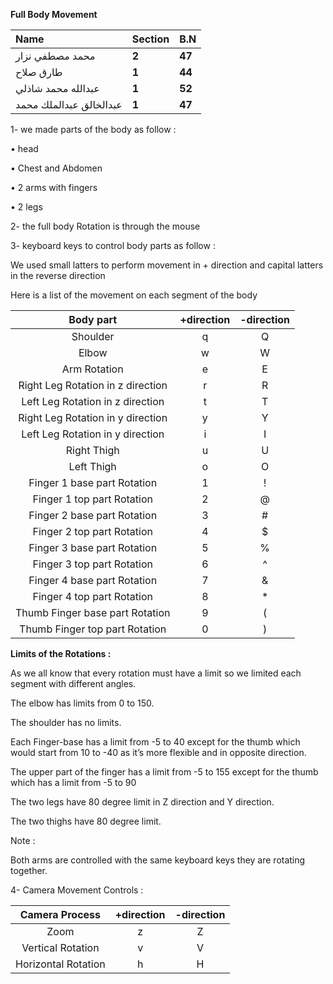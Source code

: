 **Full Body Movement**


|Name|Section|B.N|
| :- | :- | :- |
|محمد مصطفي نزار|**2**|**47**|
|طارق صلاح|**1**|**44**|
|عبدالله محمد شاذلي|**1**|**52**|
|عبدالخالق عبدالملك محمد|**1**|**47**|

1- we made parts of the body as follow :

• head

• Chest and Abdomen

• 2 arms with fingers

• 2 legs	

2- the full body Rotation is through the mouse

3- keyboard keys to control body parts as follow :

We used small latters to perform movement in + direction and capital latters in the reverse direction

Here is a list of the movement on each segment of the body


|**Body part**|**+direction**|**-direction**|
| :-: | :-: | :-: |
|Shoulder|q|Q|
|Elbow|w|W|
|Arm Rotation|e|E|
|Right Leg Rotation in z direction|r|R|
|Left Leg Rotation in z direction|t|T|
|Right Leg Rotation in y direction|y|Y|
|Left Leg Rotation in y direction|i|I|
|Right Thigh |u|U|
|Left Thigh|o|O|
|Finger 1 base part Rotation|1|!|
|Finger 1 top part Rotation|2|@|
|Finger 2 base part Rotation|3|#|
|Finger 2 top part Rotation|4|$|
|Finger 3 base part Rotation|5|%|
|Finger 3 top part Rotation|6|^|
|Finger 4 base part Rotation|7|&|
|Finger 4 top part Rotation|8|\*|
|Thumb Finger base part Rotation|9|(|
|Thumb Finger top part Rotation|0|)|

**Limits of the Rotations :**

As we all know that every rotation must have a limit so we limited each segment with different angles. 

The elbow has limits from 0 to 150.

The shoulder has no limits.

Each Finger-base has a limit from -5 to 40 except for the thumb which would start from 10 to -40 as it’s more flexible and in opposite direction.

The upper part of the finger has a limit from -5 to 155 except for the thumb which has a limit from -5 to 90

The two legs have 80 degree limit in Z direction and Y direction.

The two thighs have 80 degree limit.

Note : 

Both arms are controlled with the same keyboard keys they are rotating together.

4- Camera Movement Controls :


|Camera Process|+direction|-direction|
| :-: | :-: | :-: |
|Zoom|z|Z|
|Vertical Rotation|v|V|
|Horizontal Rotation|h|H|

